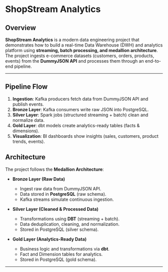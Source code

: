 # ShopStream Analytics

## Overview
**ShopStream Analytics** is a modern data engineering project that demonstrates how to build a real-time Data Warehouse (DWH) and analytics platform using **streaming, batch processing, and medallion architecture**.  
The project ingests e-commerce datasets (customers, orders, products, events) from the **DummyJSON API** and processes them through an end-to-end pipeline.

---

## Pipeline Flow
1. **Ingestion**: Kafka producers fetch data from DummyJSON API and publish events.  
2. **Bronze Layer**: Kafka consumers write raw JSON into PostgreSQL.  
3. **Silver Layer**: Spark jobs (structured streaming + batch) clean and normalize data.  
4. **Gold Layer**: dbt models create analytics-ready tables (facts & dimensions).  
5. **Visualization**: BI dashboards show insights (sales, customers, product trends, events).  


## Architecture
The project follows the **Medallion Architecture**:

- **Bronze Layer (Raw Data)**  
  - Ingest raw data from DummyJSON API.  
  - Data stored in **PostgreSQL** (raw schema).  
  - Kafka streams simulate continuous ingestion.

- **Silver Layer (Cleaned & Processed Data)**  
  - Transformations using **DBT** (streaming + batch).  
  - Data deduplication, cleaning, and normalization.  
  - Stored in PostgreSQL (silver schema).

- **Gold Layer (Analytics-Ready Data)**  
  - Business logic and transformations via **dbt**.  
  - Fact and Dimension tables for analytics.  
  - Stored in PostgreSQL (gold schema).

---

<!-- ## Bronze Layer — Raw Data

Stores data exactly as it comes from DummyJSON API via Kafka producers. Raw events are appended to Postgres in `bronze.raw_events`.

- **Kafka → Postgres loader**: `kafka/consumers/postgres_loader.py`
  - Reads topics from `KAFKA_TOPICS` (default: `customers,orders,products`).
  - Ensures `bronze` schema and `bronze.raw_events` table exist.
  - Writes each message with metadata: `topic`, `record_key`, `record_value` (JSONB), `partition`, `offset`, `event_ts`, `ingested_at`.

- **Spark Structured Streaming (optional)**: `kafka/consumers/spark_streaming.py`
  - Reads the same Kafka topics and writes to `bronze.raw_events` via JDBC using `foreachBatch`. -->



<!-- ## Tech Stack
- **PostgreSQL** → Data Warehouse  
- **Apache Spark** → Real-time & batch processing  
- **Apache Kafka** → Streaming & message ingestion  
- **dbt** → Data transformations & modeling  
- **Airflow** → Orchestration & scheduling  
- **DummyJSON API** → Real-world e-commerce data source  
- **Power BI** → Visualization & dashboards   -->



<!-- ## Data Sources
The project uses the following API endpoints from DummyJSON:  
- `customers.raw` → `/users`  
- `orders.raw` → `/carts`  
- `products.raw` → `/products`  
- `events.raw` → `/posts`  -->



